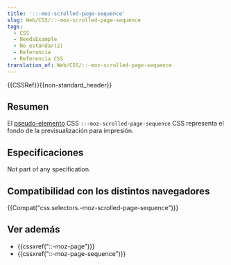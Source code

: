 ```yaml
---
title: '::-moz-scrolled-page-sequence'
slug: Web/CSS/::-moz-scrolled-page-sequence
tags:
  - CSS
  - NeedsExample
  - No estándar(2)
  - Referencia
  - Referencia CSS
translation_of: Web/CSS/::-moz-scrolled-page-sequence
---
```

{{CSSRef}}{{non-standard_header}}

## Resumen

El [pseudo-elemento](/es/docs/Web/CSS/Pseudo-elements) CSS `::-moz-scrolled-page-sequence` CSS representa el fondo de la previsualización para impresión.

## Especificaciones

Not part of any specification.

## Compatibilidad con los distintos navegadores

{{Compat("css.selectors.-moz-scrolled-page-sequence")}}

## Ver además

- {{cssxref("::-moz-page")}}
- {{cssxref("::-moz-page-sequence")}}
